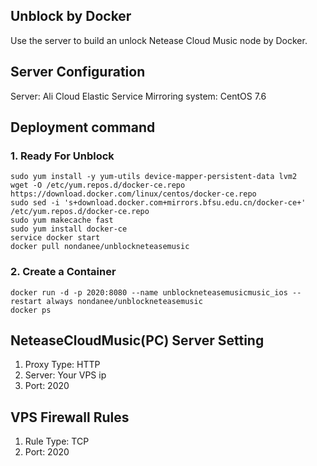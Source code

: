 ## Unblock by Docker
Use the server to build an unlock Netease Cloud Music node by Docker.
## Server Configuration
Server: Ali Cloud Elastic Service
Mirroring system: CentOS 7.6
## Deployment command
### 1. Ready For Unblock
```
sudo yum install -y yum-utils device-mapper-persistent-data lvm2
wget -O /etc/yum.repos.d/docker-ce.repo https://download.docker.com/linux/centos/docker-ce.repo
sudo sed -i 's+download.docker.com+mirrors.bfsu.edu.cn/docker-ce+' /etc/yum.repos.d/docker-ce.repo
sudo yum makecache fast
sudo yum install docker-ce
service docker start
docker pull nondanee/unblockneteasemusic
```
### 2. Create a Container
```
docker run -d -p 2020:8080 --name unblockneteasemusicmusic_ios --restart always nondanee/unblockneteasemusic
docker ps
```
## NeteaseCloudMusic(PC) Server Setting
1. Proxy Type: HTTP
2. Server: Your VPS ip
3. Port: 2020
## VPS Firewall Rules
1. Rule Type: TCP
2. Port: 2020
